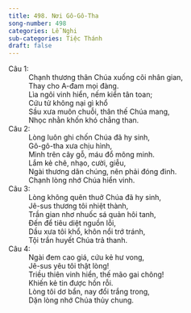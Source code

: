 ```yaml
---
title: 498. Nơi Gô-Gô-Tha
song-number: 498
categories: Lễ Nghi
sub-categories: Tiệc Thánh
draft: false
---
```

<dl><dt>Câu 1:</dt><dd data-verse="1">Chạnh thương thân Chúa xuống cõi nhân gian, <br/>Thay cho A-đam mọi đàng. <br/>Lìa ngôi vinh hiển, nếm kiển tân toan; <br/>Cứu tử không nại gì khổ <br/>Sầu xưa muôn chuỗi, thân thế Chúa mang, <br/>Nhọc nhằn khốn khó chẳng than. </dd><dt>Câu 2:</dt><dd data-verse="2">Lòng luôn ghi chốn Chúa đã hy sinh, <br/>Gô-gô-tha xưa chịu hình, <br/>Mình trên cây gỗ, máu đổ mông minh. <br/>Lắm kẻ chê, nhạo, cười, giễu, <br/>Ngài thương dân chúng, nên phải đóng đinh. <br/>Chạnh lòng nhớ Chúa hiển vinh. </dd><dt>Câu 3:</dt><dd data-verse="3">Lòng không quên thuở Chúa đã hy sinh, <br/>Jê-sus thương tôi nhiệt thành, <br/>Trần gian nhơ nhuốc sá quản hôi tanh, <br/>Đến để tiêu diệt nguồn lỗi, <br/>Dầu xưa tôi khổ, khôn nổi trớ tránh, <br/>Tội trần huyết Chúa trả thanh. </dd><dt>Câu 4:</dt><dd data-verse="4">Ngài đem cao giá, cứu kẻ hư vong, <br/>Jê-sus yêu tôi thật lòng! <br/>Triều thiên vinh hiển, thế mão gai chông! <br/>Khiến kẻ tin được hồn rỗi. <br/>Lòng tôi dơ bẩn, nay đổi trắng trong, <br/>Dặn lòng nhớ Chúa thủy chung. </dd></dl>